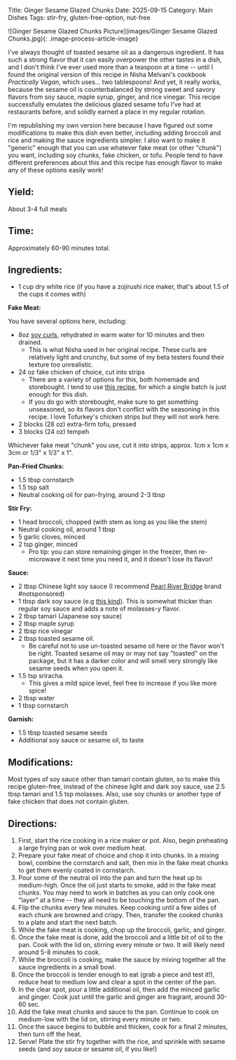 Title: Ginger Sesame Glazed Chunks
Date: 2025-09-15
Category: Main Dishes
Tags: stir-fry, gluten-free-option, nut-free

![Ginger Sesame Glazed Chunks Picture](images/Ginger Sesame Glazed Chunks.jpg){: .image-process-article-image}

I've always thought of toasted sesame oil as a dangerous ingredient.  It has such a strong flavor that it can easily overpower the other tastes in a dish, and I don't think I've ever used more than a teaspoon at a time -- until I found the original version of this recipe in Nisha Melvani's cookbook _Practically Vegan_, which uses... two tablespoons!  And yet, it really works, because the sesame oil is counterbalanced by strong sweet and savory flavors from soy sauce, maple syrup, ginger, and rice vinegar. This recipe successfully emulates the delicious glazed sesame tofu I've had at restaurants before, and solidly earned a place in my regular rotation.

I'm republishing my own version here because I have figured out some modifications to make this dish even better, including adding broccoli and rice and making the sauce ingredients simpler. I also want to make it "generic" enough that you can use whatever fake meat (or other "chunk") you want, including soy chunks, fake chicken, or tofu. People tend to have different preferences about this and this recipe has enough flavor to make any of these options easily work!

## Yield:
About 3-4 full meals

## Time:
Approximately 60-90 minutes total.

## Ingredients:

- 1 cup dry white rice (if you have a zojirushi rice maker, that's about 1.5 of the cups it comes with)

**Fake Meat:**

You have several options here, including:

- 8oz [soy curls](https://www.amazon.com/BUTLER-FOODS-Soy-Curls-OZ/dp/B0048OBT04?th=1), rehydrated in warm water for 10 minutes and then drained.
    - This is what Nisha used in her original recipe. These curls are relatively light and crunchy, but some of my beta testers found their texture too unrealistic.
- 24 oz fake chicken of choice, cut into strips
    - There are a variety of options for this, both homemade and storebought. I tend to use [this recipe](https://fullofplants.com/the-best-vegan-chickn/), for which a single batch is just enough for this dish.
    - If you do go with storebought, make sure to get something unseasoned, so its flavors don't conflict with the seasoning in this recipe. I love Tofurkey's chicken strips but they will not work here.
- 2 blocks (28 oz) extra-firm tofu, pressed
- 3 blocks (24 oz) tempeh

Whichever fake meat "chunk" you use, cut it into strips, approx. 1cm x 1cm x 3cm or 1/3" x 1/3" x 1".

**Pan-Fried Chunks:**

- 1.5 tbsp cornstarch
- 1.5 tsp salt
- Neutral cooking oil for pan-frying, around 2-3 tbsp

**Stir Fry:**

- 1 head broccoli, chopped (with stem as long as you like the stem)
- Neutral cooking oil, around 1 tbsp
- 5 garlic cloves, minced
- 2 tsp ginger, minced
    - Pro tip: you can store remaining ginger in the freezer, then re-microwave it next time you need it, and it doesn't lose its flavor!

**Sauce:**

- 2 tbsp Chinese light soy sauce (I recommend [Pearl River Bridge](https://www.amazon.com/Pearl-River-Bridge-Bottle-Superior/dp/B07PGWZCT6?crid=2NJOOT6Y9ZI1C&dib=eyJ2IjoiMSJ9.g2vlZTl10wZFaszcGY_sWlFMLgbwuZ9AXIBj-4nd3vJylQahbPV_1gcYBAklBH6_8o-iheDSxnpxudmKXzKHcXgwymwzxGGqqcpxjjjAx9SyfZB7w0Y9W0zEgx-zZQGKmF6Zn1CKqSbOuIQorXtJHjNdxTi57WPweNSnhnyamLHrmW49GH-jyydL9TohO6KRbqhMIuaY74xr6lSW7JXAMgFy94Ab0O1Yy1wEapmhpkmXuNDfIehIi9swtlAKbVMwFW1aZhv2Wn6Jjetqrb7ct38M3-RN_XCRm6Eo7dVCxDE.Gtv79NCpWAzLktQCxovZ5piKCUtJtrwrRK6P4cmhXGw&dib_tag=se&keywords=pearl+river+bridge+light+soy+sauce&qid=1732653233&sprefix=pearl+river+%2Caps%2C173&sr=8-2) brand #notsponsored)
- 1 tbsp dark soy sauce (e.g [this kind](https://www.amazon.com/Pearl-River-Bridge-Superior-Sauce/dp/B0001EJ4C0)). This is somewhat thicker than regular soy sauce and adds a note of molasses-y flavor.
- 2 tbsp tamari (Japanese soy sauce)
- 2 tbsp maple syrup
- 2 tbsp rice vinegar
- 2 tbsp toasted sesame oil.
    - Be careful not to use un-toasted sesame oil here or the flavor won't be right. Toasted sesame oil may or may not say "toasted" on the package, but it has a darker color and will smell very strongly like sesame seeds when you open it.
- 1.5 tsp sriracha.
    - This gives a mild spice level, feel free to increase if you like more spice!
- 2 tbsp water
- 1 tbsp cornstarch

**Garnish:**

- 1.5 tbsp toasted sesame seeds
- Additional soy sauce or sesame oil, to taste

## Modifications:

Most types of soy sauce other than tamari contain gluten, so to make this recipe gluten-free, instead of the chinese light and dark soy sauce, use 2.5 tbsp tamari and 1.5 tsp molasses. Also, use soy chunks or another type of fake chicken that does not contain gluten. 

## Directions:

1. First, start the rice cooking in a rice maker or pot. Also, begin preheating a large frying pan or wok over medium heat.
2. Prepare your fake meat of choice and chop it into chunks. In a mixing bowl, combine the cornstarch and salt, then mix in the fake meat chunks to get them evenly coated in cornstarch.
3. Pour some of the neutral oil into the pan and turn the heat up to medium-high. Once the oil just starts to smoke, add in the fake meat chunks. You may need to work in batches as you can only cook one "layer" at a time -- they all need to be touching the bottom of the pan.
4. Flip the chunks every few minutes. Keep cooking until a few sides of each chunk are browned and crispy. Then, transfer the cooked chunks to a plate and start the next batch.
5. While the fake meat is cooking, chop up the broccoli, garlic, and ginger.
6. Once the fake meat is done, add the broccoli and a little bit of oil to the pan. Cook with the lid on, stirring every minute or two. It will likely need around 5-8 minutes to cook.
7. While the broccoli is cooking, make the sauce by mixing together all the sauce ingredients in a small bowl.
8. Once the broccoli is tender enough to eat (grab a piece and test it!), reduce heat to medium low and clear a spot in the center of the pan.
9. In the clear spot, pour a little additional oil, then add the minced garlic and ginger. Cook just until the garlic and ginger are fragrant, around 30-60 sec.
10. Add the fake meat chunks and sauce to the pan. Continue to cook on medium-low with the lid on, stirring every minute or two.
11. Once the sauce begins to bubble and thicken, cook for a final 2 minutes, then turn off the heat.
12. Serve! Plate the stir fry together with the rice, and sprinkle with sesame seeds (and soy sauce or sesame oil, if you like!)